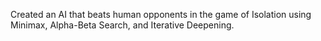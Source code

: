 Created an AI that beats human opponents in the game of Isolation using Minimax, Alpha-Beta Search, and Iterative Deepening.
